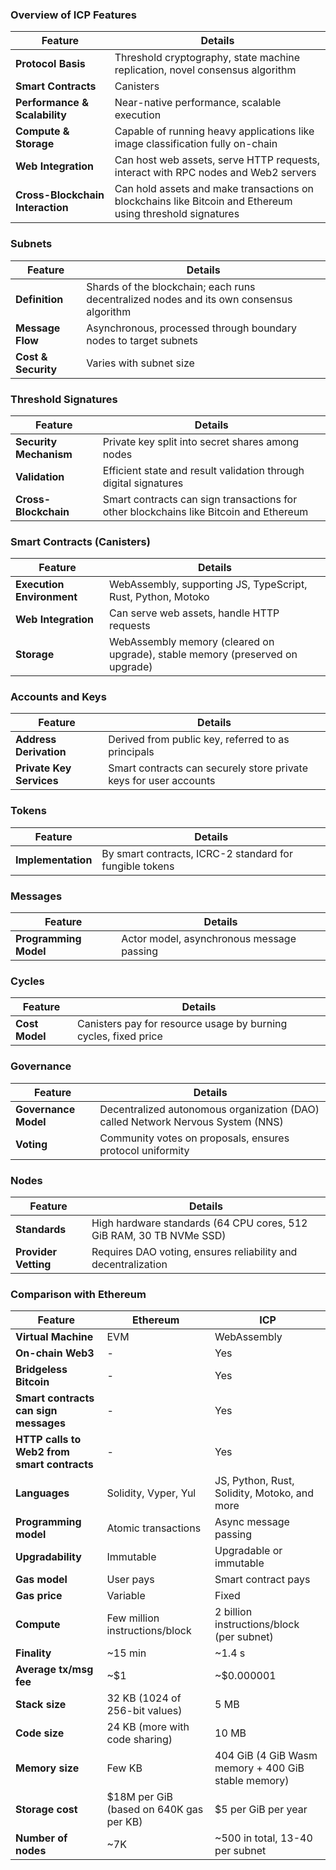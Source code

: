### Overview of ICP Features

| Feature                         | Details                                                                                                         |
|---------------------------------|-----------------------------------------------------------------------------------------------------------------|
| **Protocol Basis**              | Threshold cryptography, state machine replication, novel consensus algorithm                                     |
| **Smart Contracts**             | Canisters                                                                                                       |
| **Performance & Scalability**   | Near-native performance, scalable execution                                                                     |
| **Compute & Storage**           | Capable of running heavy applications like image classification fully on-chain                                  |
| **Web Integration**             | Can host web assets, serve HTTP requests, interact with RPC nodes and Web2 servers                               |
| **Cross-Blockchain Interaction**| Can hold assets and make transactions on blockchains like Bitcoin and Ethereum using threshold signatures       |

### Subnets

| Feature                         | Details                                                                                                         |
|---------------------------------|-----------------------------------------------------------------------------------------------------------------|
| **Definition**                  | Shards of the blockchain; each runs decentralized nodes and its own consensus algorithm                          |
| **Message Flow**                | Asynchronous, processed through boundary nodes to target subnets                                                 |
| **Cost & Security**             | Varies with subnet size                                                                                          |

### Threshold Signatures

| Feature                         | Details                                                                                                         |
|---------------------------------|-----------------------------------------------------------------------------------------------------------------|
| **Security Mechanism**          | Private key split into secret shares among nodes                                                                |
| **Validation**                  | Efficient state and result validation through digital signatures                                                 |
| **Cross-Blockchain**            | Smart contracts can sign transactions for other blockchains like Bitcoin and Ethereum                            |

### Smart Contracts (Canisters)

| Feature                         | Details                                                                                                         |
|---------------------------------|-----------------------------------------------------------------------------------------------------------------|
| **Execution Environment**       | WebAssembly, supporting JS, TypeScript, Rust, Python, Motoko                                                    |
| **Web Integration**             | Can serve web assets, handle HTTP requests                                                                      |
| **Storage**                     | WebAssembly memory (cleared on upgrade), stable memory (preserved on upgrade)                                    |

### Accounts and Keys

| Feature                         | Details                                                                                                         |
|---------------------------------|-----------------------------------------------------------------------------------------------------------------|
| **Address Derivation**          | Derived from public key, referred to as principals                                                              |
| **Private Key Services**        | Smart contracts can securely store private keys for user accounts                                               |

### Tokens

| Feature                         | Details                                                                                                         |
|---------------------------------|-----------------------------------------------------------------------------------------------------------------|
| **Implementation**              | By smart contracts, ICRC-2 standard for fungible tokens                                                         |

### Messages

| Feature                         | Details                                                                                                         |
|---------------------------------|-----------------------------------------------------------------------------------------------------------------|
| **Programming Model**           | Actor model, asynchronous message passing                                                                       |

### Cycles

| Feature                         | Details                                                                                                         |
|---------------------------------|-----------------------------------------------------------------------------------------------------------------|
| **Cost Model**                  | Canisters pay for resource usage by burning cycles, fixed price                                                 |

### Governance

| Feature                         | Details                                                                                                         |
|---------------------------------|-----------------------------------------------------------------------------------------------------------------|
| **Governance Model**            | Decentralized autonomous organization (DAO) called Network Nervous System (NNS)                                  |
| **Voting**                      | Community votes on proposals, ensures protocol uniformity                                                       |

### Nodes

| Feature                         | Details                                                                                                         |
|---------------------------------|-----------------------------------------------------------------------------------------------------------------|
| **Standards**                   | High hardware standards (64 CPU cores, 512 GiB RAM, 30 TB NVMe SSD)                                              |
| **Provider Vetting**            | Requires DAO voting, ensures reliability and decentralization                                                    |

### Comparison with Ethereum

| Feature                              | Ethereum                                | ICP                                           |
|--------------------------------------|-----------------------------------------|-----------------------------------------------|
| **Virtual Machine**                  | EVM                                     | WebAssembly                                   |
| **On-chain Web3**                    | -                                       | Yes                                           |
| **Bridgeless Bitcoin**               | -                                       | Yes                                           |
| **Smart contracts can sign messages**| -                                       | Yes                                           |
| **HTTP calls to Web2 from smart contracts**| -                                | Yes                                           |
| **Languages**                        | Solidity, Vyper, Yul                    | JS, Python, Rust, Solidity, Motoko, and more  |
| **Programming model**                | Atomic transactions                     | Async message passing                         |
| **Upgradability**                    | Immutable                               | Upgradable or immutable                       |
| **Gas model**                        | User pays                               | Smart contract pays                           |
| **Gas price**                        | Variable                                | Fixed                                         |
| **Compute**                          | Few million instructions/block          | 2 billion instructions/block (per subnet)     |
| **Finality**                         | ~15 min                                 | ~1.4 s                                        |
| **Average tx/msg fee**               | ~$1                                     | ~$0.000001                                    |
| **Stack size**                       | 32 KB (1024 of 256-bit values)          | 5 MB                                          |
| **Code size**                        | 24 KB (more with code sharing)          | 10 MB                                         |
| **Memory size**                      | Few KB                                  | 404 GiB (4 GiB Wasm memory + 400 GiB stable memory) |
| **Storage cost**                     | $18M per GiB (based on 640K gas per KB) | $5 per GiB per year                           |
| **Number of nodes**                  | ~7K                                     | ~500 in total, 13-40 per subnet               |
